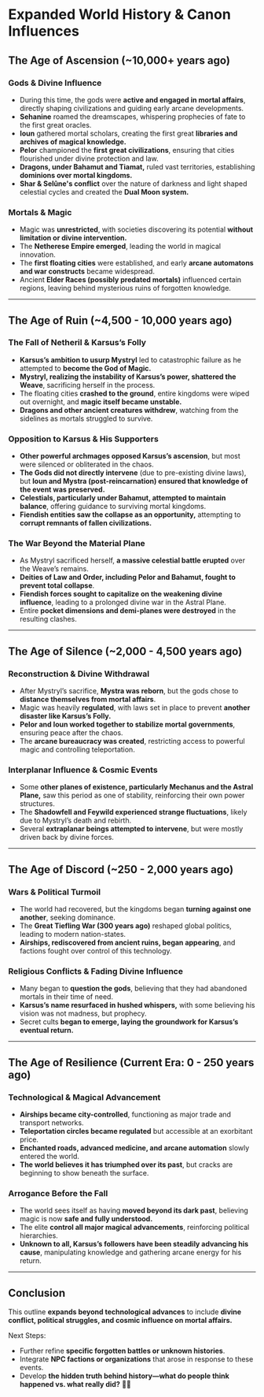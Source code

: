 # **Expanded World History & Canon Influences**

## **The Age of Ascension (~10,000+ years ago)**

### **Gods & Divine Influence**
- During this time, the gods were **active and engaged in mortal affairs**, directly shaping civilizations and guiding early arcane developments.
- **Sehanine** roamed the dreamscapes, whispering prophecies of fate to the first great oracles.
- **Ioun** gathered mortal scholars, creating the first great **libraries and archives of magical knowledge.**
- **Pelor** championed the **first great civilizations**, ensuring that cities flourished under divine protection and law.
- **Dragons, under Bahamut and Tiamat,** ruled vast territories, establishing **dominions over mortal kingdoms.**
- **Shar & Selûne's conflict** over the nature of darkness and light shaped celestial cycles and created the **Dual Moon system.**

### **Mortals & Magic**
- Magic was **unrestricted**, with societies discovering its potential **without limitation or divine intervention.**
- The **Netherese Empire emerged**, leading the world in magical innovation.
- The **first floating cities** were established, and early **arcane automatons and war constructs** became widespread.
- Ancient **Elder Races (possibly predated mortals)** influenced certain regions, leaving behind mysterious ruins of forgotten knowledge.

---

## **The Age of Ruin (~4,500 - 10,000 years ago)**

### **The Fall of Netheril & Karsus’s Folly**
- **Karsus’s ambition to usurp Mystryl** led to catastrophic failure as he attempted to **become the God of Magic.**
- **Mystryl, realizing the instability of Karsus’s power, shattered the Weave**, sacrificing herself in the process.
- The floating cities **crashed to the ground**, entire kingdoms were wiped out overnight, and **magic itself became unstable.**
- **Dragons and other ancient creatures withdrew**, watching from the sidelines as mortals struggled to survive.

### **Opposition to Karsus & His Supporters**
- **Other powerful archmages opposed Karsus’s ascension**, but most were silenced or obliterated in the chaos.
- **The Gods did not directly intervene** (due to pre-existing divine laws), but **Ioun and Mystra (post-reincarnation) ensured that knowledge of the event was preserved.**
- **Celestials, particularly under Bahamut, attempted to maintain balance**, offering guidance to surviving mortal kingdoms.
- **Fiendish entities saw the collapse as an opportunity,** attempting to **corrupt remnants of fallen civilizations.**

### **The War Beyond the Material Plane**
- As Mystryl sacrificed herself, **a massive celestial battle erupted** over the Weave’s remains.
- **Deities of Law and Order, including Pelor and Bahamut, fought to prevent total collapse**.
- **Fiendish forces sought to capitalize on the weakening divine influence**, leading to a prolonged divine war in the Astral Plane.
- Entire **pocket dimensions and demi-planes were destroyed** in the resulting clashes.

---

## **The Age of Silence (~2,000 - 4,500 years ago)**

### **Reconstruction & Divine Withdrawal**
- After Mystryl’s sacrifice, **Mystra was reborn**, but the gods chose to **distance themselves from mortal affairs**.
- Magic was heavily **regulated**, with laws set in place to prevent **another disaster like Karsus’s Folly.**
- **Pelor and Ioun worked together to stabilize mortal governments**, ensuring peace after the chaos.
- The **arcane bureaucracy was created**, restricting access to powerful magic and controlling teleportation.

### **Interplanar Influence & Cosmic Events**
- Some **other planes of existence, particularly Mechanus and the Astral Plane,** saw this period as one of stability, reinforcing their own power structures.
- The **Shadowfell and Feywild experienced strange fluctuations**, likely due to Mystryl’s death and rebirth.
- Several **extraplanar beings attempted to intervene**, but were mostly driven back by divine forces.

---

## **The Age of Discord (~250 - 2,000 years ago)**

### **Wars & Political Turmoil**
- The world had recovered, but the kingdoms began **turning against one another**, seeking dominance.
- The **Great Tiefling War (300 years ago)** reshaped global politics, leading to modern nation-states.
- **Airships, rediscovered from ancient ruins, began appearing**, and factions fought over control of this technology.

### **Religious Conflicts & Fading Divine Influence**
- Many began to **question the gods**, believing that they had abandoned mortals in their time of need.
- **Karsus’s name resurfaced in hushed whispers,** with some believing his vision was not madness, but prophecy.
- Secret cults **began to emerge, laying the groundwork for Karsus’s eventual return.**

---

## **The Age of Resilience (Current Era: 0 - 250 years ago)**

### **Technological & Magical Advancement**
- **Airships became city-controlled**, functioning as major trade and transport networks.
- **Teleportation circles became regulated** but accessible at an exorbitant price.
- **Enchanted roads, advanced medicine, and arcane automation** slowly entered the world.
- **The world believes it has triumphed over its past**, but cracks are beginning to show beneath the surface.

### **Arrogance Before the Fall**
- The world sees itself as having **moved beyond its dark past**, believing magic is now **safe and fully understood.**
- The elite **control all major magical advancements**, reinforcing political hierarchies.
- **Unknown to all, Karsus’s followers have been steadily advancing his cause**, manipulating knowledge and gathering arcane energy for his return.

---

## **Conclusion**
This outline **expands beyond technological advances** to include **divine conflict, political struggles, and cosmic influence on mortal affairs.**

Next Steps:
- Further refine **specific forgotten battles or unknown histories**.
- Integrate **NPC factions or organizations** that arose in response to these events.
- Develop **the hidden truth behind history—what do people think happened vs. what really did?** 🚀🔥

